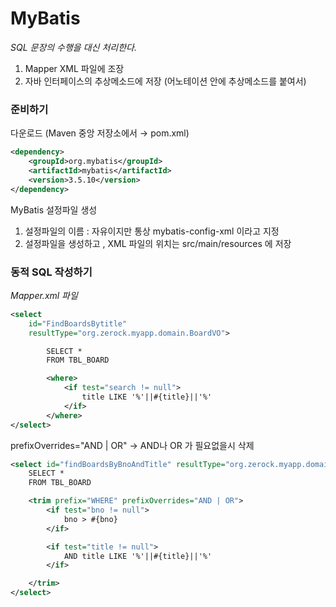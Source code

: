 # MyBatis

*SQL 문장의 수행을 대신 처리한다.*

1. Mapper XML 파일에 조장
2. 자바 인터페이스의 추상메소드에 저장 (어노테이션 안에 추상메소드를 붙여서)


### 준비하기
    
다운로드 (Maven 중앙 저장소에서 → pom.xml)

```xml
<dependency>
    <groupId>org.mybatis</groupId>
    <artifactId>mybatis</artifactId>
    <version>3.5.10</version>
</dependency>
```

MyBatis 설정파일 생성

1. 설정파일의 이름 : 자유이지만 통상 mybatis-config-xml 이라고 지정
2. 설정파일을 생성하고 , XML 파일의 위치는  src/main/resources 에 저장
    

### 동적 SQL 작성하기

*Mapper.xml 파일*

```xml
<select 
    id="FindBoardsBytitle" 
    resultType="org.zerock.myapp.domain.BoardVO">

        SELECT * 
        FROM TBL_BOARD

        <where>
            <if test="search != null">
                title LIKE '%'||#{title}||'%'
            </if>
        </where>
</select>
```

prefixOverrides="AND | OR" → AND나 OR 가 필요없을시 삭제

```xml
<select id="findBoardsByBnoAndTitle" resultType="org.zerock.myapp.domain.BoardVO">
    SELECT * 
    FROM TBL_BOARD

    <trim prefix="WHERE" prefixOverrides="AND | OR">
        <if test="bno != null">
            bno > #{bno}
        </if>

        <if test="title != null">
            AND title LIKE '%'||#{title}||'%'
        </if>

    </trim>
</select>
```
